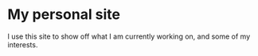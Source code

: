 # My personal site

I use this site to show off what I am currently working on, and some of my interests.